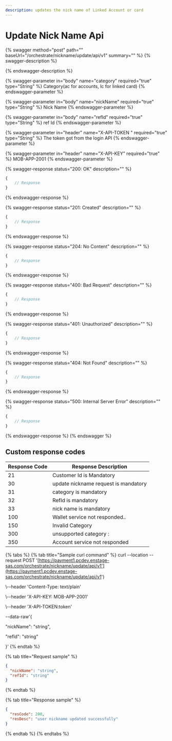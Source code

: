 ```yaml
---
description: updates the nick name of Linked Account or card
---
```


# Update Nick Name Api



{% swagger method="post" path="" baseUrl="<domain>/orchestrate/nickname/update/api/v1" summary="" %}
{% swagger-description %}

{% endswagger-description %}

{% swagger-parameter in="body" name="category" required="true" type="String" %}
Category(ac for accounts, lc for linked card)
{% endswagger-parameter %}

{% swagger-parameter in="body" name="nickName" required="true" type="String" %}
​Nick Name
{% endswagger-parameter %}

{% swagger-parameter in="body" name="refId" required="true" type="String" %}
ref Id
{% endswagger-parameter %}

{% swagger-parameter in="header" name="X-API-TOKEN  " required="true" type="String" %}
​The token got from the login API
{% endswagger-parameter %}

{% swagger-parameter in="header" name="X-API-KEY" required="true" %}
MOB-APP-2001
{% endswagger-parameter %}

{% swagger-response status="200: OK" description="" %}
```javascript
{
    // Response
}
```
{% endswagger-response %}

{% swagger-response status="201: Created" description="" %}
```javascript
{
    // Response
}
```
{% endswagger-response %}

{% swagger-response status="204: No Content" description="" %}
```javascript
{
    // Response
}
```
{% endswagger-response %}

{% swagger-response status="400: Bad Request" description="" %}
```javascript
{
    // Response
}
```
{% endswagger-response %}

{% swagger-response status="401: Unauthorized" description="" %}
```javascript
{
    // Response
}
```
{% endswagger-response %}

{% swagger-response status="404: Not Found" description="" %}
```javascript
{
    // Response
}
```
{% endswagger-response %}

{% swagger-response status="500: Internal Server Error" description="" %}
```javascript
{
    // Response
}
```
{% endswagger-response %}
{% endswagger %}

## Custom response codes

| Response Code | Response Description                  |
| ------------- | ------------------------------------- |
| 21            | Customer Id is Mandatory              |
| ​30           | ​update nickname request is mandatory |
| ​31           | category is mandatory                 |
| 32            | ​RefId is mandatory                   |
| 33            | ​nick name is mandatory               |
| 100           | Wallet service not responded..        |
| 150           | Invalid Category                      |
| 300           | ​unsupported category :               |
| 350           | Account service not responded         |

{% tabs %}
{% tab title="Sample curl command" %}
​curl --location --request POST '[https://payment1.pcdev.enstage-sas.com/orchestrate/nickname/update/api/v1'](https://payment1.pcdev.enstage-sas.com/orchestrate/nickname/update/api/v1')

\\--header 'Content-Type: text/plain'

\\--header 'X-API-KEY: MOB-APP-2001'

\\--header 'X-API-TOKEN:token'

\--data-raw'{

&#x20; "nickName": "string",

&#x20; "refId": "string"

}'
{% endtab %}

{% tab title="Request sample" %}


```json
{
  "nickName": "string",
  "refId": "string"
}
```
{% endtab %}

{% tab title="Response sample" %}
```json
{
  "resCode": 200,
  "resDesc": "user nickname updated successfully"
}
```
{% endtab %}
{% endtabs %}

